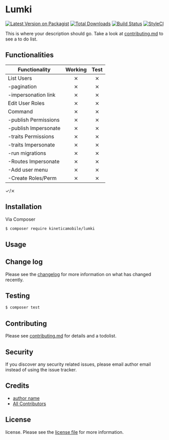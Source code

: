 # Lumki

[![Latest Version on Packagist][ico-version]][link-packagist]
[![Total Downloads][ico-downloads]][link-downloads]
[![Build Status][ico-travis]][link-travis]
[![StyleCI][ico-styleci]][link-styleci]

This is where your description should go. Take a look at [contributing.md](contributing.md) to see a to do list.

## Functionalities

| Functionality         | Working | Test  |
| --------------------- |:-------------:|:-----:|
| List Users            | ⨯       | ⨯     |
| -pagination           | ⨯       | ⨯     |
| -impersonation link   | ⨯       | ⨯     |
| Edit User Roles       | ⨯       | ⨯     |
| Command               | ⨯       | ⨯     |
| -publish Permissions  | ⨯       | ⨯     |
| -publish Impersonate  | ⨯       | ⨯     |
| -traits Permissions   | ⨯       | ⨯     |
| -traits Impersonate   | ⨯       | ⨯     |
| -run migrations       | ⨯       | ⨯     |
| -Routes Impersonate   | ⨯       | ⨯     |
| -Add user menu        | ⨯       | ⨯     |
| -Create Roles/Perm    | ⨯       | ⨯     |

✓/⨯

## Installation

Via Composer

``` bash
$ composer require kineticamobile/lumki
```

## Usage

## Change log

Please see the [changelog](changelog.md) for more information on what has changed recently.

## Testing

``` bash
$ composer test
```

## Contributing

Please see [contributing.md](contributing.md) for details and a todolist.

## Security

If you discover any security related issues, please email author email instead of using the issue tracker.

## Credits

- [author name][link-author]
- [All Contributors][link-contributors]

## License

license. Please see the [license file](license.md) for more information.

[ico-version]: https://img.shields.io/packagist/v/kineticamobile/lumki.svg?style=flat-square
[ico-downloads]: https://img.shields.io/packagist/dt/kineticamobile/lumki.svg?style=flat-square
[ico-travis]: https://img.shields.io/travis/kineticamobile/lumki/master.svg?style=flat-square
[ico-styleci]: https://styleci.io/repos/12345678/shield

[link-packagist]: https://packagist.org/packages/kineticamobile/lumki
[link-downloads]: https://packagist.org/packages/kineticamobile/lumki
[link-travis]: https://travis-ci.org/kineticamobile/lumki
[link-styleci]: https://styleci.io/repos/12345678
[link-author]: https://github.com/kineticamobile
[link-contributors]: ../../contributors
